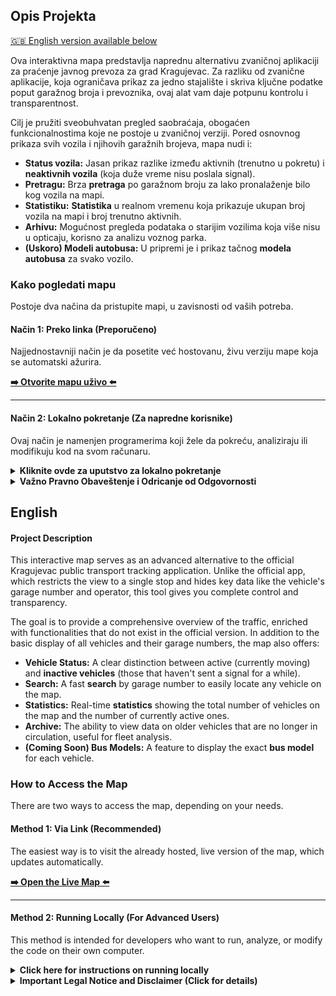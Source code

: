 ## Opis Projekta
[🇬🇧 English version available below](#english)

Ova interaktivna mapa predstavlja naprednu alternativu zvaničnoj aplikaciji za praćenje javnog prevoza za grad Kragujevac. Za razliku od zvanične aplikacije, koja ograničava prikaz za jedno stajalište i skriva ključne podatke poput garažnog broja i prevoznika, ovaj alat vam daje potpunu kontrolu i transparentnost.

Cilj je pružiti sveobuhvatan pregled saobraćaja, obogaćen funkcionalnostima koje ne postoje u zvaničnoj verziji. Pored osnovnog prikaza svih vozila i njihovih garažnih brojeva, mapa nudi i:

* **Status vozila:** Jasan prikaz razlike između aktivnih (trenutno u pokretu) i **neaktivnih vozila** (koja duže vreme nisu poslala signal).
* **Pretragu:** Brza **pretraga** po garažnom broju za lako pronalaženje bilo kog vozila na mapi.
* **Statistiku:** **Statistika** u realnom vremenu koja prikazuje ukupan broj vozila na mapi i broj trenutno aktivnih.
* **Arhivu:** Mogućnost pregleda podataka o starijim vozilima koja više nisu u opticaju, korisno za analizu voznog parka.
* **(Uskoro) Modeli autobusa:** U pripremi je i prikaz tačnog **modela autobusa** za svako vozilo.

### Kako pogledati mapu

Postoje dva načina da pristupite mapi, u zavisnosti od vaših potreba.

#### Način 1: Preko linka (Preporučeno)

Najjednostavniji način je da posetite već hostovanu, živu verziju mape koja se automatski ažurira.

**[➡️ Otvorite mapu uživo ⬅️](https://dasteee.github.io/eKG-Bus-Live-Mapa/kragujevac_busevi.html)**

---
#### Način 2: Lokalno pokretanje (Za napredne korisnike)

Ovaj način je namenjen programerima koji žele da pokreću, analiziraju ili modifikuju kod na svom računaru.

<details>
  <summary><strong>Kliknite ovde za uputstvo za lokalno pokretanje</strong></summary>
  
  1. **Preduslovi:** Potrebno je da imate instaliran Python 3 na svom sistemu.
  
  2. **Preuzmite kod:** Klonirajte ovaj repozitorijum na svoj računar komandom:
     ```bash
     git clone https://github.com/Dasteee/eKG-Bus-Live-Mapa.git
     cd eKG-Bus-Live-Mapa
     ```
  
  3. **Instalirajte zavisnosti:**
     ```bash
     pip install -r requirements.txt
     ```

  4. **Pronađite tokene:** Da bi skripta radila, morate sami da pronađete lične kredencijale (`API_URL`, `AUTH_TOKEN`, `DEVICE_ID`). To se radi analizom mrežnog saobraćaja (eng. *network sniffing*) zvanične mobilne aplikacije. Ovo je najkompleksniji korak i zahteva tehničko znanje.
  
  5. **Postavite tokene:** Pronađene vrednosti postavite kao *environment variables* (promenljive okruženja) na vašem sistemu. Nemojte ih upisivati direktno u kod.
  
  6. **Pokrenite skriptu:** Izvršite glavnu Python skriptu.
      ```bash
      python tvoja_skripta.py
      ```
  Nakon ovoga, `html` fajl sa mapom će biti generisan u direktorijumu projekta i možete ga otvoriti u bilo kom veb pregledaču.
</details>

<details>
  <summary><strong>Važno Pravno Obaveštenje i Odricanje od Odgovornosti</strong></summary>
  
  #### 1. Odsustvo povezanosti
  Ovaj projekat je nezavisan i nekomercijalan. **Izričito se navodi da projekat nije ni na koji način zvanično povezan, odobren, niti sponzorisan od strane JKP 'Šumadija' Kragujevac, Gradske agencije za saobraćaj, sistema BusPlus, prevoznika 'Vulović transport d.o.o.' i 'Strela-Obrenovac', niti bilo koje druge povezane pravne ili fizičke osobe.** Projekat je razvijen samostalno, bez ikakve saradnje ili komunikacije sa navedenim entitetima.

  #### 2. Korišćenje podataka i svrha projekta
  Aplikacija pristupa podacima preko tehničkog interfejsa (API) koji je javno dostupan, ali se ovde koristi u svrhe koje verovatno nisu predviđene od strane originalnog provajdera. Svrha ovog projekta je isključivo edukativna, informativna i predstavlja tehničku demonstraciju (alternativni klijent) za pregled informacija koje su javno dostupne. **Ne postoji namera da se konkuriše zvaničnim servisima niti da se ostvari bilo kakva materijalna korist.**

  #### 3. Intelektualna svojina
  Svi žigovi, uslužni znaci, nazivi kompanija (uključujući, ali ne ograničavajući se na "JKP Šumadija", "BusPlus", "Vulović", "Strela") i logotipi pomenuti u ovom projektu su vlasništvo njihovih odgovarajućih vlasnika. Njihovo korišćenje je minimalno i služi isključivo u svrhu identifikacije i opisnog izveštavanja (nominativna upotreba), i ne podrazumeva nikakvu povezanost sa vlasnicima žigova niti sponzorstvo.

  #### 4. Garancija i odgovornost
  Softver i podaci se pružaju **"takvi kakvi jesu"**, bez ikakvih garancija, izričitih ili podrazumevanih. Autor se odriče svake odgovornosti za bilo kakvu štetu ili gubitke koji mogu nastati korišćenjem ove aplikacije. Korisnik preuzima sav rizik vezan za tačnost, kompletnost i upotrebljivost podataka.
</details>

## English
#### Project Description

This interactive map serves as an advanced alternative to the official Kragujevac public transport tracking application. Unlike the official app, which restricts the view to a single stop and hides key data like the vehicle's garage number and operator, this tool gives you complete control and transparency.

The goal is to provide a comprehensive overview of the traffic, enriched with functionalities that do not exist in the official version. In addition to the basic display of all vehicles and their garage numbers, the map also offers:

* **Vehicle Status:** A clear distinction between active (currently moving) and **inactive vehicles** (those that haven't sent a signal for a while).
* **Search:** A fast **search** by garage number to easily locate any vehicle on the map.
* **Statistics:** Real-time **statistics** showing the total number of vehicles on the map and the number of currently active ones.
* **Archive:** The ability to view data on older vehicles that are no longer in circulation, useful for fleet analysis.
* **(Coming Soon) Bus Models:** A feature to display the exact **bus model** for each vehicle.

### How to Access the Map

There are two ways to access the map, depending on your needs.

#### Method 1: Via Link (Recommended)

The easiest way is to visit the already hosted, live version of the map, which updates automatically.

**[➡️ Open the Live Map ⬅️](https://dasteee.github.io/eKG-Bus-Live-Mapa/kragujevac_busevi.html)**

---
#### Method 2: Running Locally (For Advanced Users)

This method is intended for developers who want to run, analyze, or modify the code on their own computer.

<details>
  <summary><strong>Click here for instructions on running locally</strong></summary>
  
  1. **Prerequisites:** You need to have Python 3 installed on your system.
  
  2. **Download the code:** Clone this repository to your computer with the command:
     ```bash
     git clone https://github.com/Dasteee/eKG-Bus-Live-Mapa.git
     cd eKG-Bus-Live-Mapa
     ```
  
  3. **Install dependencies:**
     ```bash
     pip install -r requirements.txt
     ```

  4. **Find your tokens:** For the script to work, you must find your personal credentials (`API_URL`, `AUTH_TOKEN`, `DEVICE_ID`). This is done by analyzing the network traffic (sniffing) of the official mobile application. This is the most complex step and requires technical knowledge.
  
  5. **Set the tokens:** Set the values you found as environment variables on your system. Do not hardcode them into the script.
  
  6. **Run the script:** Execute the main Python script.
      ```bash
      python your_script.py
      ```
  After this, the `html` file with the map will be generated in the project's directory, and you can open it in any web browser.
</details>
<details>
  <summary><strong>Important Legal Notice and Disclaimer (Click for details)</strong></summary>
  
  #### 1. No Affiliation
  This project is independent and non-commercial. **It is explicitly stated that the project is in no way officially affiliated with, endorsed, or sponsored by JKP 'Šumadija' Kragujevac, the City Transport Agency, the BusPlus system, operators 'Vulović transport d.o.o.' and 'Strela-Obrenovac', or any other related legal or natural person.** This project was developed independently, without any cooperation or communication with the aforementioned entities.

  #### 2. Data Usage and Project Purpose
  The application accesses data through a technical interface (API) that is publicly available but is used here for purposes likely not intended by the original provider. The purpose of this project is strictly educational, informational, and serves as a technical demonstration (an alternative client) for viewing publicly available information. **There is no intention to compete with official services or to generate any material profit.**

  #### 3. Intellectual Property
  All trademarks, service marks, company names (including, but not limited to, "JKP Šumadija," "BusPlus," "Vulović," "Strela"), and logos mentioned in this project are the property of their respective owners. Their use is minimal and serves exclusively for identification and descriptive reporting purposes (nominative use), and does not imply any association with or endorsement by the trademark holders.

  #### 4. Warranty and Liability
  The software and data are provided **"as is"**, without warranty of any kind, express or implied. The author disclaims all liability for any damages or losses that may arise from the use of this application. The user assumes all risk related to the accuracy, completeness, and usability of the data.
</details>